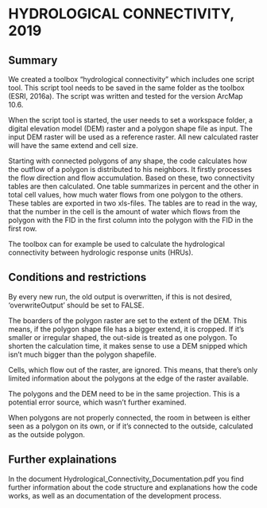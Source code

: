 # HYDROLOGICAL CONNECTIVITY, 2019

## Summary
We created a toolbox “hydrological connectivity” which includes one script tool. This script tool needs to be saved in the same folder as the toolbox (ESRI, 2016a). The script was written and tested for the version ArcMap 10.6. 

When the script tool is started, the user needs to set a workspace folder, a digital elevation model (DEM) raster and a polygon shape file as input. The input DEM raster will be used as a reference raster. All new calculated raster will have the same extend and cell size.

Starting with connected polygons of any shape, the code calculates how the outflow of a polygon is distributed to his neighbors. It firstly processes the flow direction and flow accumulation. Based on these, two connectivity tables are then calculated. One table summarizes in percent and the other in total cell values, how much water flows from one polygon to the others. These tables are exported in two xls-files. The tables are to read in the way, that the number in the cell is the amount of water which flows from the polygon with the FID in the first column into the polygon with the FID in the first row.

The toolbox can for example be used to calculate the hydrological connectivity between hydrologic response units (HRUs).

## Conditions and restrictions 
By every new run, the old output is overwritten, if this is not desired, ‘overwriteOutput’ should be set to FALSE.

The boarders of the polygon raster are set to the extent of the DEM. This means, if the polygon shape file has a bigger extend, it is cropped. If it’s smaller or irregular shaped, the out-side is treated as one polygon. To shorten the calculation time, it makes sense to use a DEM snipped which isn’t much bigger than the polygon shapefile. 

Cells, which flow out of the raster, are ignored. This means, that there’s only limited information about the polygons at the edge of the raster available.

The polygons and the DEM need to be in the same projection. This is a potential error source, which wasn’t further examined. 

When polygons are not properly connected, the room in between is either seen as a polygon on its own, or if it’s connected to the outside, calculated as the outside polygon. 

## Further explainations
In the document Hydrological_Connectivity_Documentation.pdf you find further information about the code structure and explanations how the code works, as well as an documentation of the development process.

